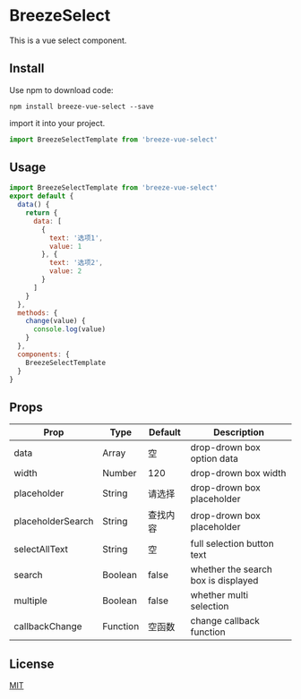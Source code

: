 # BreezeSelect

This is a vue select component.

## Install

Use npm to download code:


```
npm install breeze-vue-select --save
```

import it into your project.

```js
import BreezeSelectTemplate from 'breeze-vue-select'
```

## Usage

```js
import BreezeSelectTemplate from 'breeze-vue-select'
export default {
  data() {
    return {
      data: [
        {
          text: '选项1',
          value: 1
        }, {
          text: '选项2',
          value: 2
        }
      ]
    }
  },
  methods: {
    change(value) {
      console.log(value)
    }
  },
  components: {
    BreezeSelectTemplate
  }
}
```

## Props

|        Prop       |   Type   | Default  |             Description             |
|-------------------|----------|----------|-------------------------------------|
| data              | Array    | 空       | drop-drown box option data          |
| width             | Number   | 120      | drop-drown box width                |
| placeholder       | String   | 请选择   | drop-drown box placeholder          |
| placeholderSearch | String   | 查找内容 | drop-drown box placeholder          |
| selectAllText     | String   | 空       | full selection button text          |
| search            | Boolean  | false    | whether the search box is displayed |
| multiple          | Boolean  | false    | whether multi selection             |
| callbackChange    | Function | 空函数   | change callback function            |

## License

[MIT](https://github.com/breeze55/breeze-vue-select/blob/master/LICENSE)




